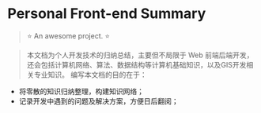 # Personal Front-end Summary
> :star: An awesome project. :star:     

> 本文档为个人开发技术的归纳总结，主要但不局限于 Web 前端后端开发，还会包括计算机网络、算法、数据结构等计算机基础知识，以及GIS开发相关专业知识。 编写本文档的目的在于：
- 将零散的知识归纳整理，构建知识网络；
- 记录开发中遇到的问题及解决方案，方便日后翻阅；

